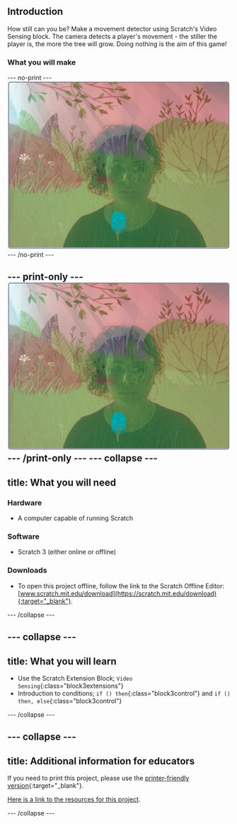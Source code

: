 ## Introduction

How still can you be? Make a movement detector using Scratch's Video Sensing block. The camera detects a player's movement - the stiller the player is, the more the tree will grow. Doing nothing is the aim of this game!

### What you will make

--- no-print ---
![complete project](images/selfie.png)
--- /no-print ---

--- print-only ---
![complete project](images/selfie.png)
--- /print-only ---
--- collapse ---
---
title: What you will need
---
### Hardware

+ A computer capable of running Scratch

### Software

+ Scratch 3 (either online or offline)

### Downloads

+ To open this project offline, follow the link to the Scratch Offline Editor: [www.scratch.mit.edu/download](https://scratch.mit.edu/download){:target="_blank"}.

--- /collapse ---

--- collapse ---
---
title: What you will learn
---

+ Use the Scratch Extension Block; `Video Sensing`{:class="block3extensions"}
+ Introduction to conditions; `if () then`{:class="block3control"} and `if () then, else`{:class="block3control"}

--- /collapse ---

--- collapse ---
---
title: Additional information for educators
---

If you need to print this project, please use the [printer-friendly version](https://projects.raspberrypi.org/en/projects/project-name/print){:target="_blank"}.

[Here is a link to the resources for this project](http://rpf.io/project-name-go).

--- /collapse ---
